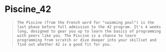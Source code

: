 # Piscine_42

>     The Piscine (from the French word for "swimming pool") is the last phase before full admission to the 42 program. It's 4 weeks long, designed to gear you up to learn the basics of programming with peers like you. The Piscine is a chance to learn programming from scratch or dive deeper into your skillset and find out whether 42 is a good fit for you.